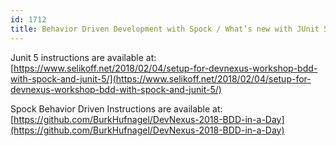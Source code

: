 ```yaml
---
id: 1712
title: Behavior Driven Development with Spock / What’s new with JUnit 5
---
```

Junit 5 instructions are available at: [https://www.selikoff.net/2018/02/04/setup-for-devnexus-workshop-bdd-with-spock-and-junit-5/](https://www.selikoff.net/2018/02/04/setup-for-devnexus-workshop-bdd-with-spock-and-junit-5/)

Spock Behavior Driven Instructions are available at:
[https://github.com/BurkHufnagel/DevNexus-2018-BDD-in-a-Day](https://github.com/BurkHufnagel/DevNexus-2018-BDD-in-a-Day)
